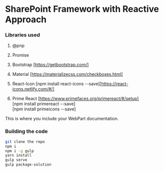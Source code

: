 # SharePoint Framework with Reactive Approach

### Libraries used

1. @pnp
2. Promise

3. Bootstrap [https://getbootstrap.com/]
4. Material [https://materializecss.com/checkboxes.html]

5. React-Icon [npm install react-icons --save][https://react-icons.netlify.com/#/]

6. Prime React [https://www.primefaces.org/primereact/#/setup]<br>[npm install primereact --save] <br>
   [npm install primeicons --save]

This is where you include your WebPart documentation.

### Building the code

```bash
git clone the repo
npm i
npm i -g gulp
yarn install
gulp serve
gulp package-solution
```
